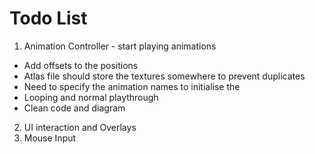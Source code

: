 # Todo List

1. Animation Controller - start playing animations
- Add offsets to the positions
- Atlas file should store the textures somewhere to prevent duplicates
- Need to specify the animation names to initialise the
- Looping and normal playthrough
- Clean code and diagram

2. UI interaction and Overlays
3. Mouse Input

